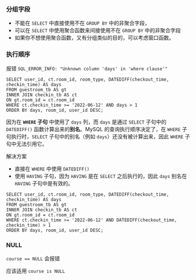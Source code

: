 ### 分组字段

- 不能在 `SELECT` 中直接使用不在 `GROUP BY` 中的非聚合字段，
- 可以在 `SELECT` 中使用聚合函数来间接使用不在 `GROUP BY` 中的非聚合字段
- 如果你不想使用聚合函数，又有分组类似的目的，可以考虑窗口函数。





### 执行顺序

报错 `SQL_ERROR_INFO: "Unknown column 'days' in 'where clause'"`

```
SELECT user_id, ct.room_id, room_type, DATEDIFF(checkout_time, checkin_time) AS days
FROM guestroom_tb AS gt
INNER JOIN checkin_tb AS ct
ON gt.room_id = ct.room_id
WHERE ct.checkin_time >= '2022-06-12' AND days > 1
ORDER BY days, room_id, user_id DESC;
```

因为在 **`WHERE` 子句** 中使用了 `days` 列，而 `days` 是通过 `SELECT` 子句中的 `DATEDIFF()` 函数计算出来的**别名**。MySQL 的查询执行顺序决定了，在 `WHERE` 子句执行时，`SELECT` 子句中的别名（例如 `days`）还没有被计算出来，因此 `WHERE` 子句中无法引用它。





解决方案

- 直接在 `WHERE` 中使用 `DATEDIFF()` 
- 使用 `HAVING` 子句，因为 `HAVING` 是在 `SELECT` 之后执行的，因此 `days` 别名在 `HAVING` 子句中是有效的。

```
SELECT user_id, ct.room_id, room_type, DATEDIFF(checkout_time, checkin_time) AS days
FROM guestroom_tb AS gt
INNER JOIN checkin_tb AS ct
ON gt.room_id = ct.room_id
WHERE ct.checkin_time >= '2022-06-12' AND DATEDIFF(checkout_time, checkin_time) > 1
ORDER BY days, room_id, user_id DESC;
```





### NULL

`course == NULL`  会报错 

应该适用 `course is NULL` 